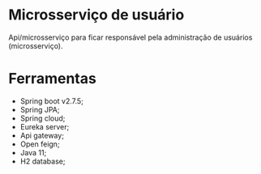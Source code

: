 # Microsserviço de usuário

Api/microsserviço para ficar responsável pela administração de usuários (microsserviço).


# Ferramentas
- Spring boot v2.7.5;
- Spring JPA;
- Spring cloud;
- Eureka server;
- Api gateway;
- Open feign;
- Java 11;
- H2 database;